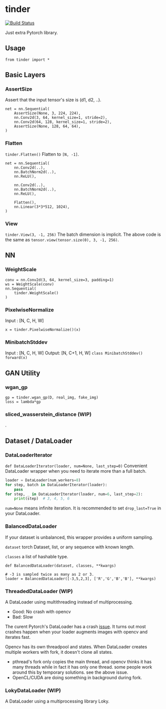 # tinder

[![Build Status](https://travis-ci.org/elbaro/tinder.svg?branch=master)](https://travis-ci.org/elbaro/tinder)

Just extra Pytorch library.

## Usage

`from tinder import *`

## Basic Layers

### AssertSize

Assert that the input tensor's size is (d1, d2, ..).

```
net = nn.Sequential(
    AssertSize(None, 3, 224, 224),
    nn.Conv2d(3, 64, kernel_size=1, stride=2),
    nn.Conv2d(64, 128, kernel_size=1, stride=2),
    AssertSize(None, 128, 64, 64),
)
```

### Flatten

`tinder.Flatten()`
Flatten to `[N, -1]`.

```
net = nn.Sequential(
    nn.Conv2d(..),
    nn.BatchNorm2d(..),
    nn.ReLU(),

    nn.Conv2d(..),
    nn.BatchNorm2d(..),
    nn.ReLU(),

    Flatten(),
    nn.Linear(3*3*512, 1024),
)
```

### View

`tinder.View(3, -1, 256)`
The batch dimension is implicit.
The above code is the same as `tensor.view(tensor.size(0), 3, -1, 256)`.

## NN

### WeightScale

```
conv = nn.Conv2d(3, 64, kernel_size=3, padding=1)
ws = WeightScale(conv)
nn.Sequential(
    tinder.WeightScale()
)
```

### PixelwiseNormalize

Input : [N, C, H, W]

```
x = tinder.PixelwiseNormalize()(x)
```

### MinibatchStddev

Input : [N, C, H, W]
Output: [N, C+1, H, W]
`class MinibatchStddev()`
`forward(x)`

## GAN Utility

### wgan_gp

```
gp = tinder.wgan_gp(D, real_img, fake_img)
loss = lambda*gp
```

### sliced_wasserstein_distance (WIP)

.

## Dataset / DataLoader

### DataLoaderIterator

`def DataLoaderIterator(loader, num=None, last_step=0)`
Convenient DataLoader wrapper when you need to iterate more than a full batch.

```py
loader = DataLoader(num_workers=8)
for step, batch in DataLoaderIterator(loader):
    pass
for step, _ in DataLoaderIterator(loader, num=6, last_step=2):
    print(step)  # 3, 4, 5, 6
```

`num=None` means infinite iteration.
It is recommended to set `drop_last=True` in your DataLoader.

### BalancedDataLoader

If your dataset is unbalanced, this wrapper provides a uniform sampling.

`dataset` torch Dataset, list, or any sequence with known length.

`classes` a list of hashable type.

```
def BalancedDataLoader(dataset, classes, **kwargs)
```

```
# -3 is sampled twice as many as 2 or 3.
loader = BalancedDataLoader([-3,5,2,3], ['R','G','B','B'], **kwargs)
```

### ThreadedDataLoader (WIP)

A DataLoader using multithreading instead of multiprocessing.

* Good: No crash with opencv
* Bad: Slow

The curent Pytorch's DataLoader has a crash [issue](https://github.com/opencv/opencv/issues/5150).
It turns out most crashes happen when your loader augments images with opencv and iterates fast.

Opencv has its own threadpool and states. When DataLoader creates multiple workers with fork, it doesn't clone all states.

* pthread's fork only copies the main thread, and opencv thinks it has many threads while in fact it has only one thread.
  some people work around this by temporary solutions. see the above issue.
* OpenCL/CUDA are doing something in background during fork.

### LokyDataLoader (WIP)

A DataLoader using a multiprocessing library Loky.

